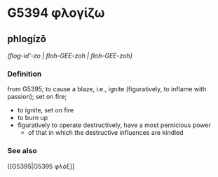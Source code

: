 # G5394 φλογίζω

## phlogízō

_(flog-id'-zo | floh-GEE-zoh | floh-GEE-zoh)_

### Definition

from G5395; to cause a blaze, i.e., ignite (figuratively, to inflame with passion); set on fire; 

- to ignite, set on fire
- to burn up
- figuratively to operate destructively, have a most pernicious power
  - of that in which the destructive influences are kindled

### See also

[[G5395|G5395 φλόξ]]
